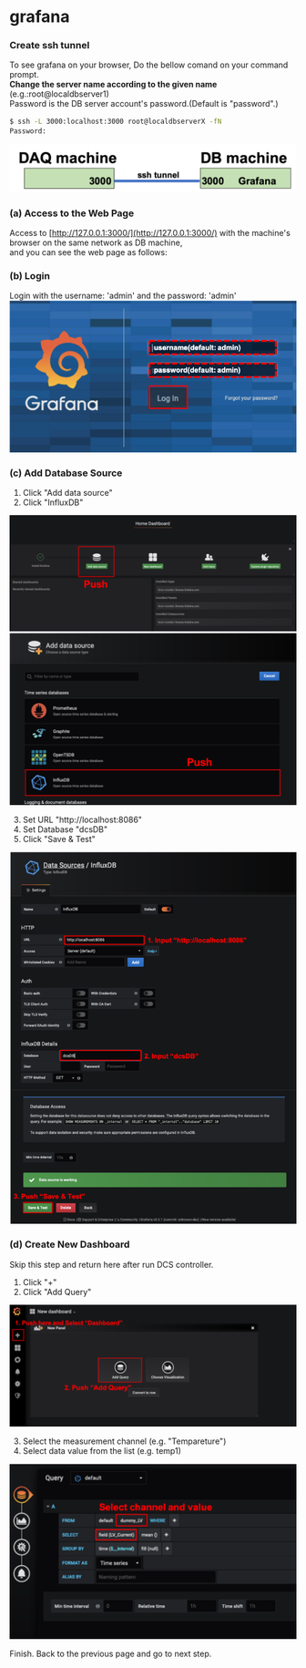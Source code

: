 # grafana

### Create ssh tunnel 
To see grafana on your browser, Do the bellow comand on your command prompt.<br>
**Change the server name according to the given name** (e.g.:root@localdbserver1)<br> 
Password is the DB server account's password.(Default is "password".)

```bash
$ ssh -L 3000:localhost:3000 root@localdbserverX -fN
Password:
```
![ssh tunnel grafana](images/sshtunnel_grafana.png)

### (a) Access to the Web Page

Access to [http://127.0.0.1:3000/](http://127.0.0.1:3000/) with the machine's browser on the same network as DB machine,<br>
and you can see the web page as follows:


### (b) Login

Login with the username: 'admin' and the password: 'admin'
![grafana top](images/demo_grafana_top.png)

### (c) Add Database Source

1. Click "Add data source"
2. Click "InfluxDB"

![grafana add db source](images/demo_grafana_db_source_1.png)<br>
![grafana add db source](images/demo_grafana_db_source_2.png)

3. Set URL "http://localhost:8086"
4. Set Database "dcsDB"
5. Click "Save & Test"

![grafana add db source](images/demo_grafana_db_source_3.png)

### (d) Create New Dashboard
Skip this step and return here after run DCS controller.

1. Click "+"
2. Click "Add Query"

![grafana add dashboard](images/demo_grafana_db_source_4.png)

3. Select the measurement channel (e.g. "Tempareture")
4. Select data value from the list (e.g. temp1)

![grafana add dashboard](images/demo_grafana_db_source_5.png)

Finish. Back to the previous page and go to next step.
